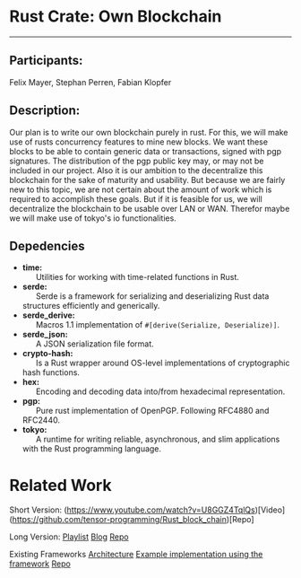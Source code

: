 
# Rust Crate: Own Blockchain
---

## Participants:

Felix Mayer, Stephan Perren, Fabian Klopfer

## Description:

Our plan is to write our own blockchain purely in rust. For this, we will make use of rusts concurrency features to mine new 
blocks. We want these blocks to be able to contain generic data or transactions, signed with pgp signatures. The distribution
of the pgp public key may, or may not be included in our project. Also it is our ambition to the decentralize this blockchain
for the sake of maturity and usability. But because we are fairly new to this topic, we are not certain about the amount of 
work which is required to accomplish these goals. But if it is feasible for us, we will decentralize the blockchain to be 
usable over LAN or WAN. Therefor maybe we will make use of tokyo's io functionalities.

## Depedencies
* **time:**  
  &nbsp;&nbsp;&nbsp;&nbsp;&nbsp;&nbsp;Utilities for working with time-related functions in Rust.
* **serde:**  
  &nbsp;&nbsp;&nbsp;&nbsp;&nbsp;&nbsp;Serde is a framework for serializing and deserializing Rust data structures efficiently  and generically.
* **serde_derive:**  
  &nbsp;&nbsp;&nbsp;&nbsp;&nbsp;&nbsp;Macros 1.1 implementation of ```#[derive(Serialize, Deserialize)]```.
* **serde_json:**  
  &nbsp;&nbsp;&nbsp;&nbsp;&nbsp;&nbsp;A JSON serialization file format.
* **crypto-hash:**  
  &nbsp;&nbsp;&nbsp;&nbsp;&nbsp;&nbsp;Is a Rust wrapper around OS-level implementations of cryptographic hash functions.
* **hex:**    
  &nbsp;&nbsp;&nbsp;&nbsp;&nbsp;&nbsp;Encoding and decoding data into/from hexadecimal representation.
* **pgp:**  
  &nbsp;&nbsp;&nbsp;&nbsp;&nbsp;&nbsp;Pure rust implementation of OpenPGP. Following RFC4880 and RFC2440.
* **tokyo:**  
  &nbsp;&nbsp;&nbsp;&nbsp;&nbsp;&nbsp;A runtime for writing reliable, asynchronous, and slim applications with the Rust programming language.



# Related Work
Short Version:
(https://www.youtube.com/watch?v=U8GGZ4TqlQs)[Video]
(https://github.com/tensor-programming/Rust_block_chain)[Repo]

Long Version:
[Playlist](https://www.youtube.com/playlist?list=PLwnSaD6BDfXL0RiKT_5nOIdxTxZWpPtAv)
[Blog](https://medium.com/geeklaunch/blockchain-in-rust-01-blocks-hashing-4192f2265d3d)
[Repo](https://github.com/GeekLaunch/blockchain-rust/tree/bc663ec59d8a2490552e5dc7d998311acf8dd305)

Existing Frameworks
[Architecture](https://exonum.com/doc/version/latest/get-started/design-overview/)
[Example implementation using the framework](https://exonum.com/doc/version/latest/get-started/create-service/)
[Repo](https://github.com/exonum/exonum)
